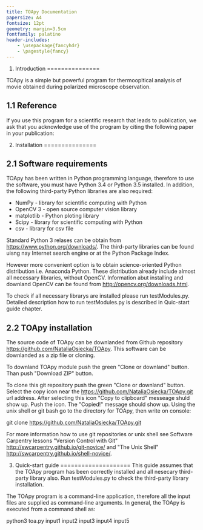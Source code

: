 ```yaml
---
title: TOApy Documentation
papersize: A4
fontsize: 12pt
geometry: margin=3.5cm
fontfamily: palatino
header-includes:
    - \usepackage{fancyhdr}
    - \pagestyle{fancy}
---
```


1. Introduction
===============

TOApy is a simple but powerful program for thermoopltical analysis of movie obtained during 
polarized microscope observation. 

1.1 Reference
-------------
If you use this program for a scientific research that leads to publication, we ask that you acknowledge use of the program by citing the following paper in your publication:

2. Installation
===============

2.1 Software requirements
-------------------------
TOApy has been written in Python programming language, therefore to use the software, you must have Python 3.4 or Python 3.5 installed. In addition, the following third-party Python libraries are also required:

- NumPy - library for scientific computing with Python
- OpenCV 3 - open source computer vision library
- matplotlib - Python ploting library
- Scipy - library for scientific computing with Python
- csv - library for csv file

Standard Python 3 relases can be obtain from https://www.python.org/downloads/. The third-party libraries can be found uisng nay Internet search engine or at the Python Package Index.

However more convenient option is to obtain science-oriented Python distribution i.e. Anaconda Python. These distribution already include almost all necessary libraries, without OpenCV. Information abut installing and downland OpenCV can be found from http://opencv.org/downloads.html.

To check if all necessary librarys are installed please run testModules.py. Detailed description how to run testModules.py is described in Quic-start guide chapter.

2.2 TOApy installation
----------------------

The source code of TOApy can be downlanded from Github repository https://github.com/NataliaOsiecka/TOApy. This software can be downlanded as a zip file or cloning.

To downland TOApy module push the green "Clone or downland" button. Than push "Download ZIP" button.

To clone this git repository push the green "Clone or downland" button. Select the copy icon near the https://github.com/NataliaOsiecka/TOApy.git url address. After selecting this icon "Copy to clipboard" messeage shuld show up. Push the icon. The "Copied!" message should show up. Using the unix shell or git bash go to the directory for TOApy, then write on console:

git clone https://github.com/NataliaOsiecka/TOApy.git

For more information how to use git repositories or unix shell see Software Carpentry lessons "Version Control with Git" http://swcarpentry.github.io/git-novice/ and "The Unix Shell" http://swcarpentry.github.io/shell-novice/.

3. Quick-start guide
====================
This guide assumes that the TOApy program has been correctly installed and all nesecary third-party library also. Run testModules.py to check the third-party library installation.

The TOApy program is a command-line application, therefore all the input files are supplied as command-line arguments. In general, the TOApy is executed from a command shell as:

python3 toa.py input1 input2 input3 input4 input5 



